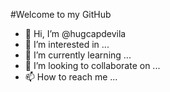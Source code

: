 #Welcome to my GitHub

- 👋 Hi, I’m @hugcapdevila
- 👀 I’m interested in ...
- 🌱 I’m currently learning ...
- 💞️ I’m looking to collaborate on ...
- 📫 How to reach me ...

<!---
hugcapdevila/hugcapdevila is a ✨ special ✨ repository because its `README.md` (this file) appears on your GitHub profile.
You can click the Preview link to take a look at your changes.
--->
